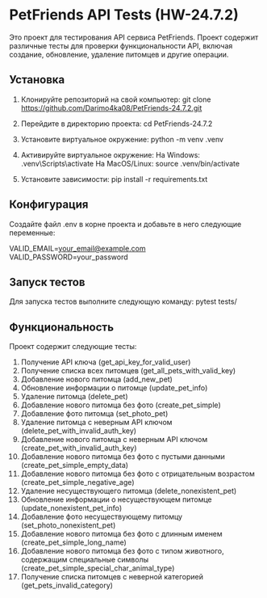 # PetFriends API Tests (HW-24.7.2)

Это проект для тестирования API сервиса PetFriends. Проект содержит различные тесты для проверки функциональности API, включая создание, обновление, удаление питомцев и другие операции.

## Установка

1. Клонируйте репозиторий на свой компьютер:
   git clone https://github.com/Darimo4ka08/PetFriends-24.7.2.git

2. Перейдите в директорию проекта:
cd PetFriends-24.7.2

3. Установите виртуальное окружение:
python -m venv .venv

4. Активируйте виртуальное окружение:
На Windows:
.venv\Scripts\activate
На MacOS/Linux:
source .venv/bin/activate

5. Установите зависимости:
pip install -r requirements.txt

## Конфигурация
Создайте файл .env в корне проекта и добавьте в него следующие переменные:

VALID_EMAIL=your_email@example.com
VALID_PASSWORD=your_password

## Запуск тестов
Для запуска тестов выполните следующую команду:
pytest tests/

## Функциональность
Проект содержит следующие тесты:
1) Получение API ключа (get_api_key_for_valid_user)
2) Получение списка всех питомцев (get_all_pets_with_valid_key)
3) Добавление нового питомца (add_new_pet)
4) Обновление информации о питомце (update_pet_info)
5) Удаление питомца (delete_pet)
6) Добавление нового питомца без фото (create_pet_simple)
7) Добавление фото питомца (set_photo_pet)
8) Удаление питомца с неверным API ключом (delete_pet_with_invalid_auth_key)
9) Добавление нового питомца с неверным API ключом (create_pet_with_invalid_auth_key)
10) Добавление нового питомца без фото с пустыми данными (create_pet_simple_empty_data)
11) Добавление нового питомца без фото с отрицательным возрастом (create_pet_simple_negative_age)
12) Удаление несуществующего питомца (delete_nonexistent_pet)
13) Обновление информации о несуществующем питомце (update_nonexistent_pet_info)
14) Добавление фото несуществующему питомцу (set_photo_nonexistent_pet)
15) Добавление нового питомца без фото с длинным именем (create_pet_simple_long_name)
16) Добавление нового питомца без фото с типом животного, содержащим специальные символы (create_pet_simple_special_char_animal_type)
17) Получение списка питомцев с неверной категорией (get_pets_invalid_category)



